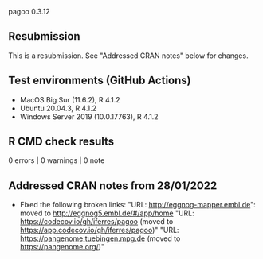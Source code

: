 pagoo 0.3.12

## Resubmission
This is a resubmission. See "Addressed CRAN notes" below for changes.

## Test environments (GitHub Actions)
* MacOS Big Sur (11.6.2), R 4.1.2
* Ubuntu 20.04.3, R 4.1.2
* Windows Server 2019 (10.0.17763), R 4.1.2

## R CMD check results

0 errors | 0 warnings | 0 note

## Addressed CRAN notes from 28/01/2022
* Fixed the following broken links:
  "URL: http://eggnog-mapper.embl.de": moved to http://eggnog5.embl.de/#/app/home 
  "URL: https://codecov.io/gh/iferres/pagoo (moved to https://app.codecov.io/gh/iferres/pagoo)"
  "URL: https://pangenome.tuebingen.mpg.de (moved to https://pangenome.org/)"

